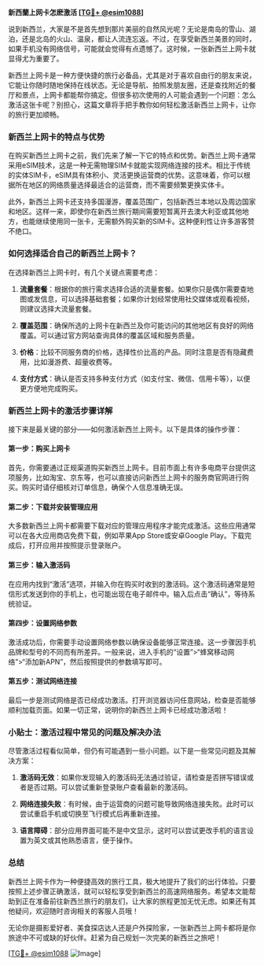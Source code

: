 **新西蘭上网卡怎麽激活 [[TG💪+ @esim1088](https://t.me/s/esim1088)]**

说到新西兰，大家是不是首先想到那片美丽的自然风光呢？无论是南岛的雪山、湖泊，还是北岛的火山、温泉，都让人流连忘返。不过，在享受新西兰美景的同时，如果手机没有网络信号，可能就会觉得有点遗憾了。这时候，一张新西兰上网卡就显得尤为重要了。

新西兰上网卡是一种方便快捷的旅行必备品，尤其是对于喜欢自由行的朋友来说，它能让你随时随地保持在线状态。无论是导航、拍照发朋友圈，还是查找附近的餐厅和景点，上网卡都能帮你搞定。但很多初次使用的人可能会遇到一个问题：怎么激活这张卡呢？别担心，这篇文章将手把手教你如何轻松激活新西兰上网卡，让你的旅行更加顺畅。

### 新西兰上网卡的特点与优势

在购买新西兰上网卡之前，我们先来了解一下它的特点和优势。新西兰上网卡通常采用eSIM技术，这是一种无需物理SIM卡就能实现网络连接的技术。相比于传统的实体SIM卡，eSIM具有体积小、灵活更换运营商的优势。这意味着，你可以根据所在地区的网络质量选择最适合的运营商，而不需要频繁更换实体卡。

此外，新西兰上网卡还支持多国漫游，覆盖范围广，包括新西兰本地以及周边国家和地区。这样一来，即使你在新西兰旅行期间需要短暂离开去澳大利亚或其他地方，也能继续使用同一张卡，无需额外购买新的SIM卡。这种便利性让许多游客赞不绝口。

### 如何选择适合自己的新西兰上网卡？

在选择新西兰上网卡时，有几个关键点需要考虑：

1. **流量套餐**：根据你的旅行需求选择合适的流量套餐。如果你只是偶尔需要查地图或发信息，可以选择基础套餐；如果你计划经常使用社交媒体或观看视频，则建议选择大流量套餐。
   
2. **覆盖范围**：确保所选的上网卡在新西兰及你可能访问的其他地区有良好的网络覆盖。可以通过官方网站查询具体的覆盖区域和服务质量。

3. **价格**：比较不同服务商的价格，选择性价比高的产品。同时注意是否有隐藏费用，比如漫游费、超量收费等。

4. **支付方式**：确认是否支持多种支付方式（如支付宝、微信、信用卡等），以便更方便地完成购买。

### 新西兰上网卡的激活步骤详解

接下来是最关键的部分——如何激活新西兰上网卡。以下是具体的操作步骤：

#### 第一步：购买上网卡
首先，你需要通过正规渠道购买新西兰上网卡。目前市面上有许多电商平台提供这项服务，比如淘宝、京东等，也可以直接访问新西兰上网卡的服务商官网进行购买。购买时请仔细核对订单信息，确保个人信息准确无误。

#### 第二步：下载并安装管理应用
大多数新西兰上网卡都需要下载对应的管理应用程序才能完成激活。这些应用通常可以在各大应用商店免费下载，例如苹果App Store或安卓Google Play。下载完成后，打开应用并按照提示登录账户。

#### 第三步：输入激活码
在应用内找到“激活”选项，并输入你在购买时收到的激活码。这个激活码通常是短信形式发送到你的手机上，也可能出现在电子邮件中。输入后点击“确认”，等待系统验证。

#### 第四步：设置网络参数
激活成功后，你需要手动设置网络参数以确保设备能够正常连接。这一步骤因手机品牌和型号的不同而有所差异。一般来说，进入手机的“设置”>“蜂窝移动网络”>“添加新APN”，然后按照提供的参数填写即可。

#### 第五步：测试网络连接
最后一步是测试网络是否已经成功激活。打开浏览器访问任意网站，检查是否能够顺利加载页面。如果一切正常，说明你的新西兰上网卡已经成功激活啦！

### 小贴士：激活过程中常见的问题及解决办法

尽管激活过程看似简单，但仍有可能遇到一些小问题。以下是一些常见问题及其解决方案：

1. **激活码无效**：如果你发现输入的激活码无法通过验证，请检查是否拼写错误或者是否过期。可以尝试重新登录账户查看最新的激活码。

2. **网络连接失败**：有时候，由于运营商的问题可能导致网络连接失败。此时可以尝试重启手机或切换至飞行模式后再重新连接。

3. **语言障碍**：部分应用界面可能不是中文显示，这时可以尝试更改手机的语言设置为英文或其他熟悉语言，便于操作。

### 总结

新西兰上网卡作为一种便捷高效的旅行工具，极大地提升了我们的出行体验。只要按照上述步骤正确激活，就可以轻松享受到新西兰的高速网络服务。希望本文能帮助到正在准备前往新西兰旅行的朋友们，让大家的旅程更加无忧无虑。如果还有其他疑问，欢迎随时咨询相关的客服人员哦！

无论你是摄影爱好者、美食探店达人还是户外探险家，一张新西兰上网卡都将是你旅途中不可或缺的好伙伴。赶紧为自己规划一次完美的新西兰之旅吧！

[[TG💪+ @esim1088](https://t.me/s/esim1088) ![Image](https://i.postimg.cc/4NQfJmqS/Snipaste-2025-05-13-00-14-12.png)]